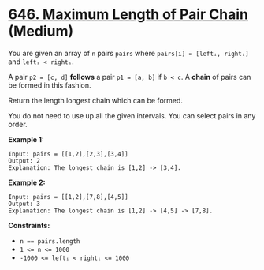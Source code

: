 # [646. Maximum Length of Pair Chain][link] (Medium)

[link]: https://leetcode.com/problems/maximum-length-of-pair-chain/

You are given an array of `n` pairs `pairs` where `pairs[i] = [leftᵢ, rightᵢ]` and `leftᵢ < rightᵢ`.

A pair `p2 = [c, d]` **follows** a pair `p1 = [a, b]` if `b < c`. A **chain** of pairs can be formed
in this fashion.

Return the length longest chain which can be formed.

You do not need to use up all the given intervals. You can select pairs in any order.

**Example 1:**

```
Input: pairs = [[1,2],[2,3],[3,4]]
Output: 2
Explanation: The longest chain is [1,2] -> [3,4].
```

**Example 2:**

```
Input: pairs = [[1,2],[7,8],[4,5]]
Output: 3
Explanation: The longest chain is [1,2] -> [4,5] -> [7,8].
```

**Constraints:**

- `n == pairs.length`
- `1 <= n <= 1000`
- `-1000 <= leftᵢ < rightᵢ <= 1000`
